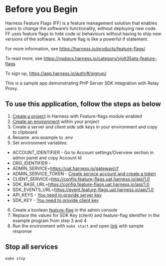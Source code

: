 # Before you Begin

Harness Feature Flags (FF) is a feature management solution that enables users to change the software’s functionality, without deploying new code. FF uses feature flags to hide code or behaviours without having to ship new versions of the software. A feature flag is like a powerful if statement.

For more information, see https://harness.io/products/feature-flags/

To read more, see https://ngdocs.harness.io/category/vjolt35atg-feature-flags

To sign up, https://app.harness.io/auth/#/signup/

This is a sample app demonstrating PHP Server SDK integration with Relay Proxy.

## To use this application, follow the steps as below ##

1) [Create a project](https://ngdocs.harness.io/article/1j7pdkqh7j-create-a-feature-flag#step_1_create_a_project) in Harness with Feature-flags module enabled
2) [Create an environment](https://ngdocs.harness.io/article/1j7pdkqh7j-create-a-feature-flag#step_2_create_an_environment) within your project
3) Create a server and client side sdk keys in your environment and copy to clipboard
4) Rename .env.example to .env
5) Set environment variables:
- ACCOUNT_IDENTIFIER - Go to Account settings/Overview section in admin panel and copy Account Id
- ORG_IDENTIFIER -
- ADMIN_SERVICE=https://uat.harness.io/gateway/cf
- ADMIN_SERVICE_TOKEN - [Create service account and create a token](https://ngdocs.harness.io/article/tdoad7xrh9-add-and-manage-api-keys#create_service_account_token)
- CLIENT_SERVICE=http://config.feature-flags.uat.harness.io/api/1.0
- SDK_BASE_URL=https://config.feature-flags.uat.harness.io/api/1.0
- SDK_EVENTS_URL=https://event.feature-flags.uat.harness.io/api/1.0
- API_KEYS - [You need to provide server key](https://ngdocs.harness.io/article/1j7pdkqh7j-create-a-feature-flag#step_3_create_an_sdk_key)
- SDK_KEY - [You need to provide client key](https://ngdocs.harness.io/article/1j7pdkqh7j-create-a-feature-flag#step_3_create_an_sdk_key)
6) Create a boolean [feature-flag](https://ngdocs.harness.io/article/1j7pdkqh7j-create-a-feature-flag) in the admin console
7) Replace the values for SDK Key (client) and feature-flag identifier in the example program from step 3 and 4
8) Run the environment with `make start` and open [link](http://localhost:8080/) with sample response

## Stop all services

```shell
make stop
```